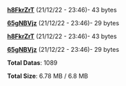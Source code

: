 [**h8FkrZrT**](/data/h8FkrZrT.txt) (21/12/22 - 23:46)- 43 bytes

[**65gNBVjz**](/data/65gNBVjz.txt) (21/12/22 - 23:46)- 29 bytes

[**h8FkrZrT**](/data/h8FkrZrT.txt) (21/12/22 - 23:46)- 43 bytes

[**65gNBVjz**](/data/65gNBVjz.txt) (21/12/22 - 23:46)- 29 bytes

**Total Datas**: 1089

**Total Size**: 6.78 MB / 6.8 MB